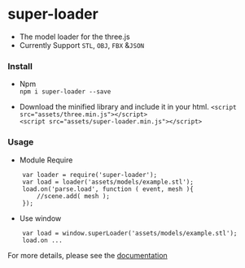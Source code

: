 # super-loader    
- The model loader for the three.js     
- Currently Support `STL`, `OBJ`, `FBX` &`JSON`      

### Install
- Npm     
`npm i super-loader --save`  

- Download the minified library and include it in your html. 
`<script src="assets/three.min.js"></script>`    
`<script src="assets/super-loader.min.js"></script>`    

### Usage

- Module Require
```
	var loader = require('super-loader');
	var load = loader('assets/models/example.stl');
	load.on('parse.load', function ( event, mesh ){
		//scene.add( mesh );
	});
```

- Use window
```
	var load = window.superLoader('assets/models/example.stl');
	load.on ...
```

For more details, please see the [documentation](https://royjang.github.io/super-loader/)